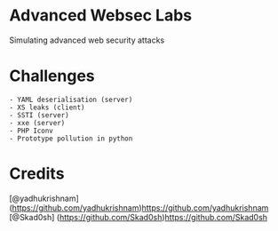 # Advanced Websec Labs
Simulating advanced web security attacks

# Challenges
    - YAML deserialisation (server)
    - XS leaks (client)
    - SSTI (server)
    - xxe (server)
    - PHP Iconv
    - Prototype pollution in python

# Credits
[@yadhukrishnam] (https://github.com/yadhukrishnam)https://github.com/yadhukrishnam
[@Skad0sh] (https://github.com/Skad0sh)https://github.com/Skad0sh
